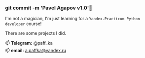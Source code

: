 ### git commit -m 'Pavel Agapov v1.0'🌱

I'm not a magician, I'm just learning for a ```Yandex.Practicum Python developer``` course!  

There are some projects I did.  

📫 **Telegram:** @paff_ka  
📫 **email:** a.paffka@yandex.ru

<!--
**apaffka/apaffka** is a ✨ _special_ ✨ repository because its `README.md` (this file) appears on your GitHub profile.

Here are some ideas to get you started:

- 🔭 I’m currently working on ...
- 🌱 I’m currently learning ...
- 👯 I’m looking to collaborate on ...
- 🤔 I’m looking for help with ...
- 💬 Ask me about ...
- 📫 How to reach me: ...
- 😄 Pronouns: ...
- ⚡ Fun fact: ...
-->
